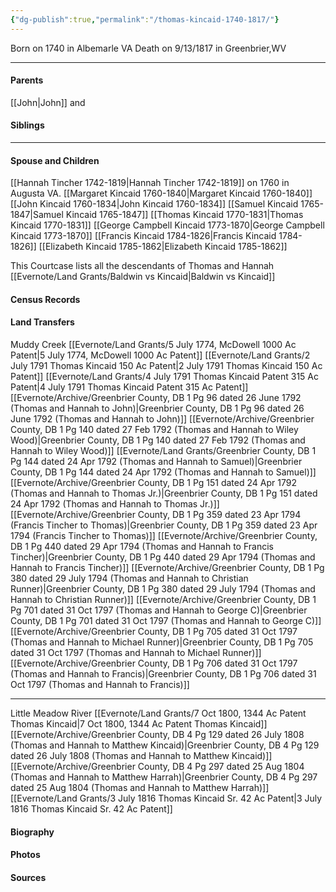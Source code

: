 ```yaml
---
{"dg-publish":true,"permalink":"/thomas-kincaid-1740-1817/"}
---
```



Born on  1740 in Albemarle VA
Death on 9/13/1817 in Greenbrier,WV

---
#### Parents

[[John\|John]] and <!-- Link to mother-->
#### Siblings
<!-- Link to sibling -->

---
#### Spouse and Children
[[Hannah Tincher 1742-1819\|Hannah Tincher 1742-1819]] on 1760 in Augusta VA.
[[Margaret Kincaid 1760-1840\|Margaret Kincaid 1760-1840]]
[[John Kincaid 1760-1834\|John Kincaid 1760-1834]]
[[Samuel Kincaid 1765-1847\|Samuel Kincaid 1765-1847]]
[[Thomas Kincaid 1770-1831\|Thomas Kincaid 1770-1831]]
[[George Campbell Kincaid 1773-1870\|George Campbell Kincaid 1773-1870]]
[[Francis Kincaid 1784-1826\|Francis Kincaid 1784-1826]]
[[Elizabeth Kincaid 1785-1862\|Elizabeth Kincaid 1785-1862]]

This Courtcase lists all the descendants of Thomas and Hannah [[Evernote/Land Grants/Baldwin vs Kincaid\|Baldwin vs Kincaid]]


#### Census Records

#### Land Transfers
Muddy Creek
[[Evernote/Land Grants/5 July 1774, McDowell 1000 Ac Patent\|5 July 1774, McDowell 1000 Ac Patent]]
[[Evernote/Land Grants/2 July 1791 Thomas Kincaid 150 Ac Patent\|2 July 1791 Thomas Kincaid 150 Ac Patent]]
[[Evernote/Land Grants/4 July 1791 Thomas Kincaid Patent 315 Ac Patent\|4 July 1791 Thomas Kincaid Patent 315 Ac Patent]]
[[Evernote/Archive/Greenbrier County, DB 1 Pg 96 dated 26 June 1792 (Thomas and Hannah to John)\|Greenbrier County, DB 1 Pg 96 dated 26 June 1792 (Thomas and Hannah to John)]]
[[Evernote/Archive/Greenbrier County, DB 1 Pg 140 dated 27 Feb 1792 (Thomas and Hannah to Wiley Wood)\|Greenbrier County, DB 1 Pg 140 dated 27 Feb 1792 (Thomas and Hannah to Wiley Wood)]]
[[Evernote/Land Grants/Greenbrier County, DB 1 Pg 144 dated 24 Apr 1792 (Thomas and Hannah to Samuel)\|Greenbrier County, DB 1 Pg 144 dated 24 Apr 1792 (Thomas and Hannah to Samuel)]]
[[Evernote/Archive/Greenbrier County, DB 1 Pg 151 dated 24 Apr 1792 (Thomas and Hannah to Thomas Jr.)\|Greenbrier County, DB 1 Pg 151 dated 24 Apr 1792 (Thomas and Hannah to Thomas Jr.)]]
[[Evernote/Archive/Greenbrier County, DB 1 Pg 359 dated 23 Apr 1794 (Francis Tincher to Thomas)\|Greenbrier County, DB 1 Pg 359 dated 23 Apr 1794 (Francis Tincher to Thomas)]]
[[Evernote/Archive/Greenbrier County, DB 1 Pg 440 dated 29 Apr 1794 (Thomas and Hannah to Francis Tincher)\|Greenbrier County, DB 1 Pg 440 dated 29 Apr 1794 (Thomas and Hannah to Francis Tincher)]]
[[Evernote/Archive/Greenbrier County, DB 1 Pg 380 dated 29 July 1794 (Thomas and Hannah to Christian Runner)\|Greenbrier County, DB 1 Pg 380 dated 29 July 1794 (Thomas and Hannah to Christian Runner)]]
[[Evernote/Archive/Greenbrier County, DB 1 Pg 701 dated 31 Oct 1797 (Thomas and Hannah to George C)\|Greenbrier County, DB 1 Pg 701 dated 31 Oct 1797 (Thomas and Hannah to George C)]]
[[Evernote/Archive/Greenbrier County, DB 1 Pg 705 dated 31 Oct 1797 (Thomas and Hannah to Michael Runner)\|Greenbrier County, DB 1 Pg 705 dated 31 Oct 1797 (Thomas and Hannah to Michael Runner)]]
[[Evernote/Archive/Greenbrier County, DB 1 Pg 706 dated 31 Oct 1797 (Thomas and Hannah to Francis)\|Greenbrier County, DB 1 Pg 706 dated 31 Oct 1797 (Thomas and Hannah to Francis)]]

---
Little Meadow River
[[Evernote/Land Grants/7 Oct 1800, 1344 Ac Patent Thomas Kincaid\|7 Oct 1800, 1344 Ac Patent Thomas Kincaid]]
[[Evernote/Archive/Greenbrier County, DB 4 Pg 129 dated 26 July 1808 (Thomas and Hannah to Matthew Kincaid)\|Greenbrier County, DB 4 Pg 129 dated 26 July 1808 (Thomas and Hannah to Matthew Kincaid)]]
[[Evernote/Archive/Greenbrier County, DB 4 Pg 297 dated 25 Aug 1804 (Thomas and Hannah to Matthew Harrah)\|Greenbrier County, DB 4 Pg 297 dated 25 Aug 1804 (Thomas and Hannah to Matthew Harrah)]]
[[Evernote/Land Grants/3 July 1816 Thomas Kincaid Sr. 42 Ac Patent\|3 July 1816 Thomas Kincaid Sr. 42 Ac Patent]]
#### Biography


#### Photos

#### Sources

